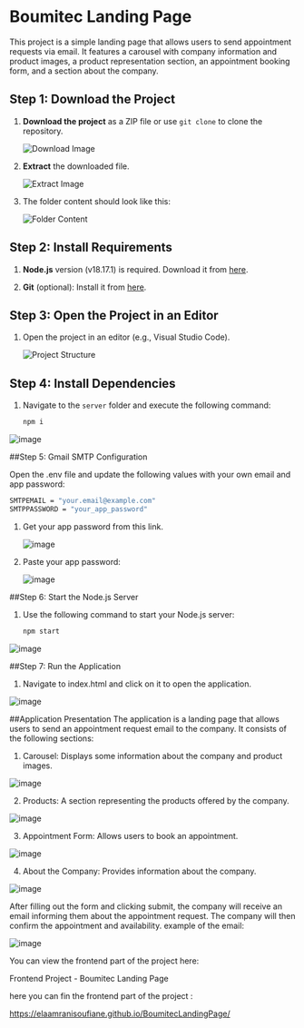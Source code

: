 # Boumitec Landing Page

This project is a simple landing page that allows users to send appointment requests via email. It features a carousel with company information and product images, a product representation section, an appointment booking form, and a section about the company.

## Step 1: Download the Project

1. **Download the project** as a ZIP file or use `git clone` to clone the repository.

   ![Download Image](https://github.com/user-attachments/assets/5ea4121e-b64d-4265-8071-b2062d385619)

2. **Extract** the downloaded file.

   ![Extract Image](https://github.com/user-attachments/assets/bd8c568c-9eae-426b-97e5-51b4fe6eb1e2)

3. The folder content should look like this:

   ![Folder Content](https://github.com/user-attachments/assets/e1bb8889-7f9b-43a3-b5c7-d9899e72a8c9)

## Step 2: Install Requirements

1. **Node.js** version (v18.17.1) is required. Download it from [here](https://nodejs.org/en/blog/release/v18.17.1).

2. **Git** (optional): Install it from [here](https://git-scm.com/downloads).

## Step 3: Open the Project in an Editor

1. Open the project in an editor (e.g., Visual Studio Code).

   ![Project Structure](https://github.com/user-attachments/assets/211d49b2-6c74-4138-a7cd-488002e22e15)

## Step 4: Install Dependencies

1. Navigate to the `server` folder and execute the following command:

   ```bash
   npm i

![image](https://github.com/user-attachments/assets/706eb347-2efd-414d-a78e-a56389bce5ac)


##Step 5: Gmail SMTP Configuration

Open the .env file and update the following values with your own email and app password:

 ```bash
SMTPEMAIL = "your.email@example.com"
SMTPPASSWORD = "your_app_password"
 ```
1. Get your app password from this link.
   
   ![image](https://github.com/user-attachments/assets/b54423ee-284e-48cc-b87a-49801e4d87c3)

4. Paste your app password:

   ![image](https://github.com/user-attachments/assets/87ea2e40-fa6a-4dab-a13d-def318045e75)

##Step 6: Start the Node.js Server
1. Use the following command to start your Node.js server:

   ```bash
   npm start

![image](https://github.com/user-attachments/assets/e9105b24-8316-4b72-b1a3-d37794a8c875)

##Step 7: Run the Application

1. Navigate to index.html and click on it to open the application.

![image](https://github.com/user-attachments/assets/bbae1bd5-568c-41fa-b99a-751b5d54af81)

##Application Presentation
The application is a landing page that allows users to send an appointment request email to the company. It consists of the following sections:

1. Carousel: Displays some information about the company and product images.

![image](https://github.com/user-attachments/assets/939380f0-f2de-407a-b14c-28a27d340bc8)

 
2. Products: A section representing the products offered by the company.

![image](https://github.com/user-attachments/assets/b1a51abb-8c31-4b1d-9a16-73a5c10abc2e)

3. Appointment Form: Allows users to book an appointment.

![image](https://github.com/user-attachments/assets/73dac7f6-f52f-425f-b2fa-f2f1f21d428d)


4. About the Company: Provides information about the company.

![image](https://github.com/user-attachments/assets/e8218e1d-193b-4e1c-b093-451273dc55c0)


After filling out the form and clicking submit, the company will receive an email informing them about the appointment request. The company will then confirm the appointment and availability.
example of the email:

![image](https://github.com/user-attachments/assets/a4034eac-1197-428f-8939-235563f0a432)


You can view the frontend part of the project here:

Frontend Project - Boumitec Landing Page








here you can fin the frontend part of the project :

https://elaamranisoufiane.github.io/BoumitecLandingPage/


